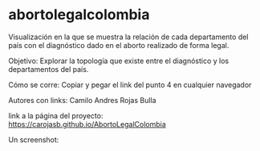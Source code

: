 # abortolegalcolombia
Visualización en la que se muestra la relación de cada departamento del país con el diagnóstico dado en el aborto realizado de forma legal.

Objetivo: Explorar la topología que existe entre el diagnóstico y los departamentos del país.

Cómo se corre: Copiar y pegar el link del punto 4 en cualquier navegador

Autores con links: Camilo Andres Rojas Bulla

link a la página del proyecto: https://carojasb.github.io/AbortoLegalColombia

Un screenshot: 
